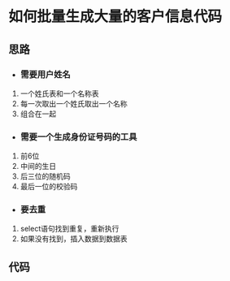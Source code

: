 # 如何批量生成大量的客户信息代码

## 思路

* ### **需要用户姓名**

1. 一个姓氏表和一个名称表
2. 每一次取出一个姓氏取出一个名称
3. 组合在一起

* ### **需要一个生成身份证号码的工具**

1. 前6位
2. 中间的生日
3. 后三位的随机码
4. 最后一位的校验码

* ### **要去重**

1. select语句找到重复，重新执行
2. 如果没有找到，插入数据到数据表

## 代码





